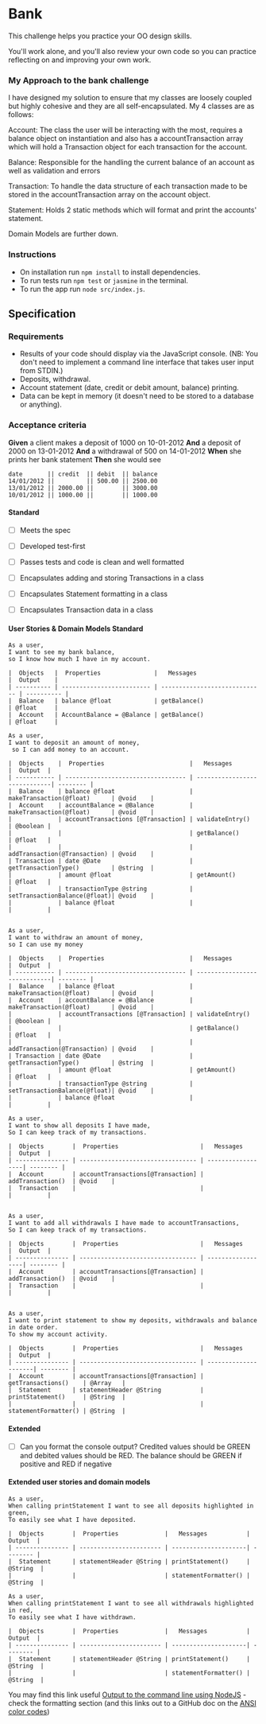 # Bank

This challenge helps you practice your OO design skills.

You'll work alone, and you'll also review your own code so you can practice reflecting on and improving your own work.

### My Approach to the bank challenge
I have designed my solution to ensure that my classes are loosely coupled but highly cohesive and they are all self-encapsulated.  My 4 classes are as follows:

Account:  The class the user will be interacting with the most, requires a balance object on instantiation and also has a accountTransaction array which will hold a Transaction object for each transaction for the account.

Balance: Responsible for the handling the current balance of an account as well as validation and errors

Transaction: To handle the data structure of each transaction made to be stored in the accountTransaction array on the account object.

Statement: Holds 2 static methods which will format and print the accounts' statement.

Domain Models are further down.

### Instructions
- On installation run `npm install` to install dependencies.
- To run tests run `npm test` or `jasmine` in the terminal.
- To run the app run `node src/index.js`.

## Specification

### Requirements

* Results of your code should display via the JavaScript console.  (NB: You don't need to implement a command line interface that takes user input from STDIN.)
* Deposits, withdrawal.
* Account statement (date, credit or debit amount, balance) printing.
* Data can be kept in memory (it doesn't need to be stored to a database or anything).

### Acceptance criteria

**Given** a client makes a deposit of 1000 on 10-01-2012
**And** a deposit of 2000 on 13-01-2012
**And** a withdrawal of 500 on 14-01-2012
**When** she prints her bank statement
**Then** she would see

```
date       || credit  || debit  || balance
14/01/2012 ||         || 500.00 || 2500.00
13/01/2012 || 2000.00 ||        || 3000.00
10/01/2012 || 1000.00 ||        || 1000.00
```


#### Standard
- [ ] Meets the spec
- [ ] Developed test-first
- [ ] Passes tests and code is clean and well formatted
- [ ] Encapsulates adding and storing Transactions in a class
- [ ] Encapsulates Statement formatting in a class
- [ ] Encapsulates Transaction data in a class



#### User Stories & Domain Models Standard
```
As a user,
I want to see my bank balance,
so I know how much I have in my account.

|  Objects   |  Properties               |   Messages                    |  Output    |
| ---------- | ------------------------- | ----------------------------- | ---------- |
|  Balance   | balance @float            | getBalance()                  | @float     |
|  Account   | AccountBalance = @Balance | getBalance()                  | @float     |

As a user,
I want to deposit an amount of money,
 so I can add money to an account.

|  Objects    |  Properties                        |   Messages                   |  Output  |
| ----------- | ---------------------------------- | -----------------------------| -------- |
|  Balance    | balance @float                     | makeTransaction(@float)      | @void    |
|  Account    | accountBalance = @Balance          | makeTransaction(@float)      | @void    |
|             | accountTransactions [@Transaction] | validateEntry()              | @boolean |
|             |                                    | getBalance()                 | @float   |
|             |                                    | addTransaction(@Transaction) | @void    |
| Transaction | date @Date                         | getTransactionType()         | @string  |
|             | amount @float                      | getAmount()                  | @float   |
|             | transactionType @string            | setTransactionBalance(@float)| @void    |
|             | balance @float                     |                              |          |


As a user,
I want to withdraw an amount of money,
so I can use my money

|  Objects    |  Properties                        |   Messages                   |  Output  |
| ----------- | ---------------------------------- | -----------------------------| -------- |
|  Balance    | balance @float                     | makeTransaction(@float)      | @void    |
|  Account    | accountBalance = @Balance          | makeTransaction(@float)      | @void    |
|             | accountTransactions [@Transaction] | validateEntry()              | @boolean |
|             |                                    | getBalance()                 | @float   |
|             |                                    | addTransaction(@Transaction) | @void    |
| Transaction | date @Date                         | getTransactionType()         | @string  |
|             | amount @float                      | getAmount()                  | @float   |
|             | transactionType @string            | setTransactionBalance(@float)| @void    |
|             | balance @float                     |                              |          |

As a user,
I want to show all deposits I have made,
So I can keep track of my transactions.

|  Objects        |  Properties                       |   Messages        |  Output  |
| --------------- | --------------------------------- | ------------------| -------- |
|  Account        | accountTransactions[@Transaction] | addTransaction()  | @void    |
|  Transaction    |                                   |                   |          |


As a user,
I want to add all withdrawals I have made to accountTransactions,
So I can keep track of my transactions.

|  Objects        |  Properties                       |   Messages        |  Output  |
| --------------- | --------------------------------- | ------------------| -------- |
|  Account        | accountTransactions[@Transaction] | addTransaction()  | @void    |
|  Transaction    |                                   |                   |          |


As a user,
I want to print statement to show my deposits, withdrawals and balance in date order.
To show my account activity.

|  Objects        |  Properties                       |   Messages           |  Output  |
| --------------- | --------------------------------- | ---------------------| -------- |
|  Account        | accountTransactions[@Transaction] | getTransactions()    | @Array   |
|  Statement      | statementHeader @String           | printStatement()     | @String  |
|                 |                                   | statementFormatter() | @String  |
```

#### Extended
- [ ] Can you format the console output?  Credited values should be GREEN and debited values should be RED.  The balance should be GREEN if positive and RED if negative

#### Extended user stories and domain models
```
As a user,
When calling printStatement I want to see all deposits highlighted in green,
To easily see what I have deposited.

|  Objects        |  Properties             |   Messages           |  Output  |
| --------------- | ----------------------- | ---------------------| -------- |
|  Statement      | statementHeader @String | printStatement()     | @String  |
|                 |                         | statementFormatter() | @String  |

As a user,
When calling printStatement I want to see all withdrawals highlighted in red,
To easily see what I have withdrawn.

|  Objects        |  Properties             |   Messages           |  Output  |
| --------------- | ----------------------- | ---------------------| -------- |
|  Statement      | statementHeader @String | printStatement()     | @String  |
|                 |                         | statementFormatter() | @String  |

```


You may find this link useful [Output to the command line using NodeJS](https://nodejs.dev/en/learn/output-to-the-command-line-using-nodejs/) - check the formatting section (and this links out to a GitHub doc on the [ANSI color codes](https://gist.github.com/iamnewton/8754917))
